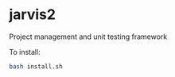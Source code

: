 jarvis2
=======

Project management and unit testing framework

To install:
```bash
bash install.sh
```
